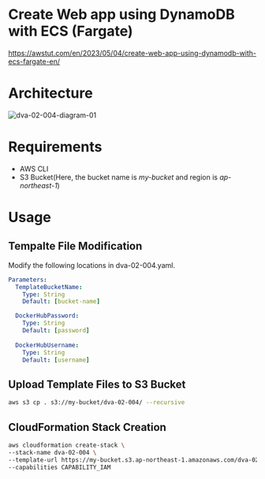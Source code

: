 # Create Web app using DynamoDB with ECS (Fargate)

https://awstut.com/en/2023/05/04/create-web-app-using-dynamodb-with-ecs-fargate-en/

# Architecture

![dva-02-004-diagram-01](https://user-images.githubusercontent.com/84276199/236060242-8e9b1152-6344-4950-b412-585df5c5d725.png)

# Requirements

* AWS CLI
* S3 Bucket(Here, the bucket name is *my-bucket* and region is *ap-northeast-1*)

# Usage

## Tempalte File Modification

Modify the following locations in dva-02-004.yaml.

```yaml
Parameters:
  TemplateBucketName:
    Type: String
    Default: [bucket-name]

  DockerHubPassword:
    Type: String
    Default: [password]
    
  DockerHubUsername:
    Type: String
    Default: [username]
```

## Upload  Template Files to S3 Bucket

```bash
aws s3 cp . s3://my-bucket/dva-02-004/ --recursive
```

## CloudFormation Stack Creation

```bash
aws cloudformation create-stack \
--stack-name dva-02-004 \
--template-url https://my-bucket.s3.ap-northeast-1.amazonaws.com/dva-02-004/dva-02-004.yaml \
--capabilities CAPABILITY_IAM
```
